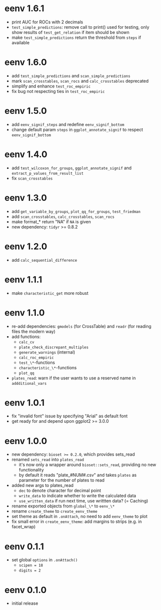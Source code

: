 # eenv 1.6.1

  * print AUC for ROCs with 2 decimals
  * `test_simple_predictions`: remove call to print() used for testing, only show results of `test_get_relation` if item should be shown
  * make `test_simple_predictions` return the threshold from `steps` if available

# eenv 1.6.0

  * add `test_simple_predictions` and `scan_simple_predictions`
  * mark `scan_crosstables`, `scan_rocs` and `calc_crosstables` deprecated
  * simplify and enhance `test_roc_empiric`
  * fix bug not respecting ties in `test_roc_empiric`

# eenv 1.5.0

  * add `eenv_signif_steps` and redefine `eenv_signif_bottom`
  * change default param `steps` in `ggplot_annotate_signif` to respect `eenv_signif_bottom`

# eenv 1.4.0

  * add `test_wilcoxon_for_groups`, `ggplot_annotate_signif` and `extract_p_values_from_result_list`
  * fix `scan_crosstables`

# eenv 1.3.0

  * add `get_variable_by_groups`, `plot_qq_for_groups`, `test_friedman`
  * add `scan_crosstables`, `calc_crosstables`, `scan_rocs`
  * make format_* return "NA" if `NA` is given
  * new dependency: `tidyr` >= 0.8.2

# eenv 1.2.0

  * add `calc_sequential_difference`
  
# eenv 1.1.1

  * make `characteristic_get` more robust

# eenv 1.1.0

  * re-add dependencies: `gmodels` (for CrossTable) and `readr` (for reading files the modern way)
  * add functions:
      * `calc_cv`
      * `plate_check_discrepant_multiples`
      * `generate_warnings` (internal)
      * `calc_roc_empiric`
      * `test_\*`-functions
      * `characteristic_\*`-functions
      * `plot_qq`
  * `plates_read`: warn if the user wants to use a reserved name in `addditional_vars`

# eenv 1.0.1

  * fix "invalid font" issue by specifying "Arial" as default font
  * get ready for and depend upon ggplot2 >= 3.0.0

# eenv 1.0.0

  * new dependency: `bioset >= 0.2.0`, which provides sets_read
  * renamed `sets_read` into `plates_read`
      * it's now only a wrapper around `bioset::sets_read`, providing no new functionality
      * by default it reads "plate_#NUM#.csv" and takes `plates` as parameter for the number of plates to read
  * added new args to plates_read
      * `dec` to denote character for decimal point
      * `write_data` to indicate whether to write the calculated data
      * `use_written_data` if run next time, use writtten data? (= Caching)
  * rename exported objects from `global_\*` to `eenv_\*`
  * rename `create_theme` to `create_eenv_theme` 
  * set theme as default in `.onAttach`, no need to add `eenv_theme` to plot
  * fix small error in `create_eenv_theme`: add margins to strips (e.g. in facet_wrap)

# eenv 0.1.1

  * set global `options` in `.onAttach()`
      * `scipen = 18`
      * `digits = 2`

# eenv 0.1.0

  * initial release
